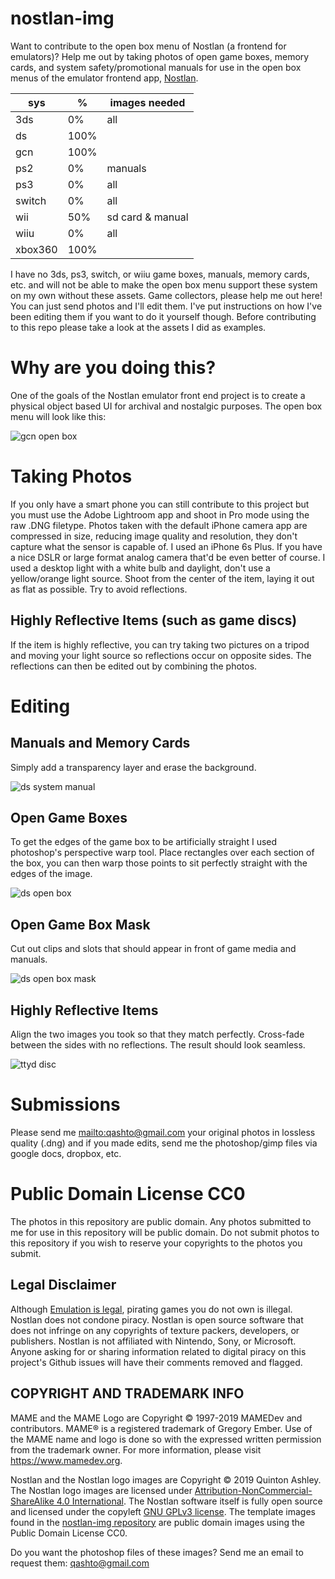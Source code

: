# nostlan-img

Want to contribute to the open box menu of Nostlan (a frontend for emulators)?  Help me out by taking photos of open game boxes, memory cards, and system safety/promotional manuals for use in the open box menus of the emulator frontend app, [Nostlan](https://github.com/quinton-ashley/nostlan).

| sys     | %    | images needed    |
| ------- | ---- | ---------------- |
| 3ds     | 0%   | all              |
| ds      | 100% |                  |
| gcn     | 100% |                  |
| ps2     | 0%   | manuals          |
| ps3     | 0%   | all              |
| switch  | 0%   | all              |
| wii     | 50%  | sd card & manual |
| wiiu    | 0%   | all              |
| xbox360 | 100% |                  |

I have no 3ds, ps3, switch, or wiiu game boxes, manuals, memory cards, etc. and will not be able to make the open box menu support these system on my own without these assets.  Game collectors, please help me out here!  You can just send photos and I'll edit them.  I've put instructions on how I've been editing them if you want to do it yourself though. Before contributing to this repo please take a look at the assets I did as examples.

# Why are you doing this?

One of the goals of the Nostlan emulator front end project is to create a physical object based UI for archival and nostalgic purposes.  The open box menu will look like this:

![gcn open box](https://raw.githubusercontent.com/quinton-ashley/nostlan-screenshots/master/gcn_open_box.png)

# Taking Photos

If you only have a smart phone you can still contribute to this project but you must use the Adobe Lightroom app and shoot in Pro mode using the raw .DNG filetype.  Photos taken with the default iPhone camera app are compressed in size, reducing image quality and resolution, they don't capture what the sensor is capable of.  I used an iPhone 6s Plus.  If you have a nice DSLR or large format analog camera that'd be even better of course.  I used a desktop light with a white bulb and daylight, don't use a yellow/orange light source.  Shoot from the center of the item, laying it out as flat as possible.  Try to avoid reflections.

## Highly Reflective Items (such as game discs)

If the item is highly reflective, you can try taking two pictures on a tripod and moving your light source so reflections occur on opposite sides.  The reflections can then be edited out by combining the photos.

# Editing

## Manuals and Memory Cards

Simply add a transparency layer and erase the background.

![ds system manual](https://raw.githubusercontent.com/quinton-ashley/nostlan-img/master/ds/_TEMPLATE/img/manual0.png)

## Open Game Boxes

To get the edges of the game box to be artificially straight I used photoshop's perspective warp tool.  Place rectangles over each section of the box, you can then warp those points to sit perfectly straight with the edges of the image.

![ds open box](https://raw.githubusercontent.com/quinton-ashley/nostlan-img/master/ds/_TEMPLATE/img/boxOpen.png)

## Open Game Box Mask

Cut out clips and slots that should appear in front of game media and manuals.

![ds open box mask](https://raw.githubusercontent.com/quinton-ashley/nostlan-img/master/ds/_TEMPLATE/img/boxOpenMask.png)

## Highly Reflective Items

Align the two images you took so that they match perfectly.  Cross-fade between the sides with no reflections.  The result should look seamless.

![ttyd disc](https://raw.githubusercontent.com/quinton-ashley/nostlan-gcn/master/gcn/G8ME01/img/disc.png)

# Submissions

Please send me <mailto:qashto@gmail.com> your original photos in lossless quality (.dng) and if you made edits, send me the photoshop/gimp files via google docs, dropbox, etc.

# Public Domain License CC0

The photos in this repository are public domain.  Any photos submitted to me for use in this repository will be public domain.  Do not submit photos to this repository if you wish to reserve your copyrights to the photos you submit.

## Legal Disclaimer

Although [Emulation is legal](https://en.wikipedia.org/wiki/Bleem!), pirating games you do not own is illegal.  Nostlan does not condone piracy.  Nostlan is open source software that does not infringe on any copyrights of texture packers, developers, or publishers.  Nostlan is not affiliated with Nintendo, Sony, or Microsoft.  Anyone asking for or sharing information related to digital piracy on this project's Github issues will have their comments removed and flagged.

## COPYRIGHT AND TRADEMARK INFO

MAME and the MAME Logo are Copyright © 1997-2019 MAMEDev and contributors. MAME® is a registered trademark of Gregory Ember. Use of the MAME name and logo is done so with the expressed written permission from the trademark owner. For more information, please visit <https://www.mamedev.org>.

Nostlan and the Nostlan logo images are Copyright © 2019 Quinton Ashley. The Nostlan logo images are licensed under [Attribution-NonCommercial-ShareAlike 4.0 International](https://creativecommons.org/licenses/by-nc-sa/4.0/). The Nostlan software itself is fully open source and licensed under the copyleft [GNU GPLv3 license](https://en.wikipedia.org/wiki/GNU_General_Public_License). The template images found in the [nostlan-img repository](https://github.com/quinton-ashley/nostlan-img) are public domain images using the Public Domain License CC0.

Do you want the photoshop files of these images?  Send me an email to request them: <qashto@gmail.com>
